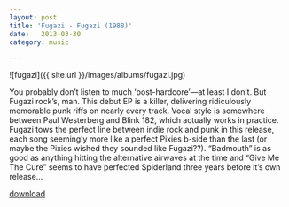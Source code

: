 ```yaml
---
layout: post
title: 'Fugazi - Fugazi (1988)'
date:   2013-03-30
category: music

---
```

![fugazi]({{ site.url }}/images/albums/fugazi.jpg)

You probably don’t listen to much ‘post-hardcore’—at least I don’t. But Fugazi rock’s, man. This debut EP is a killer, delivering ridiculously memorable punk riffs on nearly every track. Vocal style is somewhere between Paul Westerberg and Blink 182, which actually works in practice. Fugazi tows the perfect line between indie rock and punk in this release, each song seemingly more like a perfect Pixies b-side than the last (or maybe the Pixies wished they sounded like Fugazi??). “Badmouth” is as good as anything hitting the alternative airwaves at the time and “Give Me The Cure” seems to have perfected Spiderland three years before it’s own release...

[download](http://www.mediafire.com/?hdxu606f7wskv5u)
